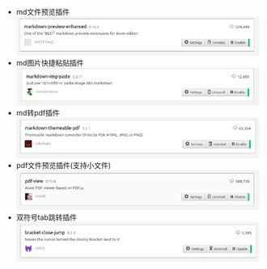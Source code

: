 - md文件预览插件  
  ![](assets/markdown-img-paste-20190720153016406.png)  
- md图片快捷粘贴插件  
  ![](assets/markdown-img-paste-20190720153053681.png)  
- md转pdf插件  
  ![](assets/markdown-img-paste-20190720153127707.png)  
- pdf文件预览插件(支持小文件)  
  ![](assets/markdown-img-paste-20190720153156807.png)  
- 双符号tab跳转插件  
  ![](assets/markdown-img-paste-20190720153230578.png)  

